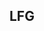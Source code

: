 
LFG
--------------------------------

<!-- about this app placeholder -->
<!-- [LFG](link placeholder) -->
